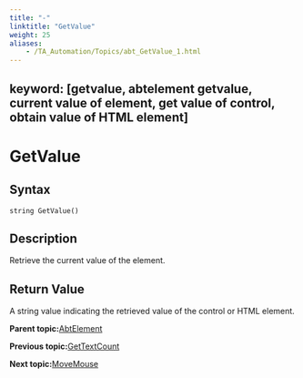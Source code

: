 ```yaml
--- 
title: "-"
linktitle: "GetValue"
weight: 25
aliases: 
    - /TA_Automation/Topics/abt_GetValue_1.html
---
```

keyword: [getvalue, abtelement getvalue, current value of element, get value of control, obtain value of HTML element]
---

# GetValue

## Syntax

`string GetValue()`

## Description

Retrieve the current value of the element.

## Return Value

A string value indicating the retrieved value of the control or HTML element.

**Parent topic:**[AbtElement](/TA_Automation/Topics/abt_AbtElement.html)

**Previous topic:**[GetTextCount](/TA_Automation/Topics/abt_AbtGetTextCount_AbtElement.html)

**Next topic:**[MoveMouse](/TA_Automation/Topics/abt_MoveMouse_1.html)

